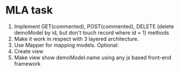 # MLA task

1. Implement GET(commented), POST(commented), DELETE (delete demoModel by id, but don't touch record where id = 1) methods 
2. Make it work in respect with 3 layered architecture.
3. Use Mapper for mapping models.
Optional: 
1. Create view
2. Make view show demoModel.name using any js based front-end framework
